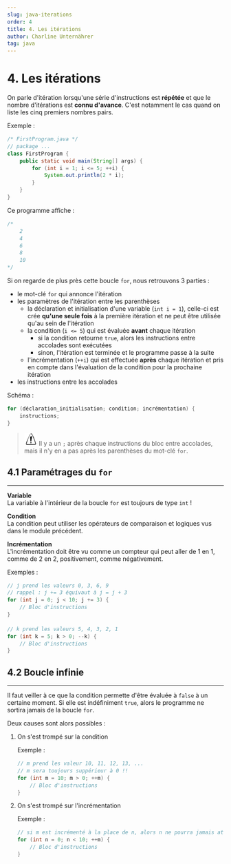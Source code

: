 ```yaml
---
slug: java-iterations
order: 4
title: 4. Les itérations
author: Charline Unternährer
tag: java
---
```


# 4. Les itérations

On parle d'itération lorsqu'une série d'instructions est **répétée** et que le nombre d'itérations est **connu d'avance**. C'est notamment le cas quand on liste les cinq premiers nombres pairs.

Exemple : 

````java
/* FirstProgram.java */
// package ...
class FirstProgram {
    public static void main(String[] args) {
        for (int i = 1; i <= 5; ++i) {
            System.out.println(2 * i);
        }
    }
}
````

Ce programme affiche : 

````java
/*
    2
    4
    6
    8
    10
*/
````

Si on regarde de plus près cette boucle `for`, nous retrouvons 3 parties : 

- le mot-clé `for` qui annonce l'itération
- les paramètres de l'itération entre les parenthèses
  - la déclaration et initialisation d'une variable (`int i = 1`), celle-ci est crée **qu'une seule fois** à la première itération et ne peut être utilisée qu'au sein de l'itération
  - la condition (`i <= 5`) qui est évaluée **avant** chaque itération
    - si la condition retourne `true`, alors les instructions entre accolades sont exécutées
    - sinon, l'itération est terminée et le programme passe à la suite
  - l'incrémentation (`++i`) qui est effectuée **après** chaque itération et pris en compte dans l'évaluation de la condition pour la prochaine itération
- les instructions entre les accolades

Schéma : 

````java
for (déclaration_initialisation; condition; incrémentation) {
    instructions;
}
````

> ![](../../assets/javadoc/attention.png) Il y a un `;` après chaque instructions du bloc entre accolades, mais il n'y en a pas après les parenthèses du mot-clé `for`.


## 4.1 Paramétrages du `for`
---

**Variable**<br>
La variable à l'intérieur de la boucle `for` est toujours de type `int` !

**Condition**<br>
La condition peut utiliser les opérateurs de comparaison et logiques vus dans le module précédent.

**Incrémentation**<br>
L'incrémentation doit être vu comme un compteur qui peut aller de 1 en 1, comme de 2 en 2, positivement, comme négativement.

Exemples : 
````java
// j prend les valeurs 0, 3, 6, 9
// rappel : j += 3 équivaut à j = j + 3
for (int j = 0; j < 10; j += 3) {
    // Bloc d'instructions
}

// k prend les valeurs 5, 4, 3, 2, 1 
for (int k = 5; k > 0; --k) {
    // Bloc d'instructions
}
````

## 4.2 Boucle infinie
---

Il faut veiller à ce que la condition permette d'être évaluée à `false` à un certaine moment. Si elle est indéfiniment `true`, alors le programme ne sortira jamais de la boucle `for`.

Deux causes sont alors possibles :

1. On s'est trompé sur la condition

    Exemple : 

    ````java
    // m prend les valeur 10, 11, 12, 13, ...
    // m sera toujours suppérieur à 0 !!
    for (int m = 10; m > 0; ++m) {
        // Bloc d'instructions
    }
    ````

2. On s'est trompé sur l'incrémentation

    Exemple : 

    ````java
    // si m est incrémenté à la place de n, alors n ne pourra jamais atteindre la valeur 10
    for (int n = 0; n < 10; ++m) {
        // Bloc d'instructions
    }
    ````
